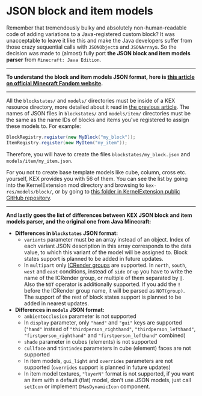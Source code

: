 # JSON block and item models

Remember that tremendously bulky and absolutely non-human-readable code of adding variations to a Java-registered custom block? It was unacceptable to leave it like this and make the Java developers suffer from those crazy sequential calls with `JSONObject`s and `JSONArray`s. So the decision was made to (almost) fully port **the JSON block and item models parser** from `Minecraft: Java Edition`.

***

**To understand the block and item models JSON format, here is [this article on official Minecraft Fandom website](https://minecraft.fandom.com/wiki/Tutorials/Models).**

***

All the `blockstates/` and `models/` directories must be inside of a KEX resource directory, more detailed about it read in [the previous article](/en/pages/guides/fulljava/kex_config.md). The names of JSON files in `blockstates/` and `models/item/` directories must be the same as the name IDs of blocks and items you've registered to assign these models to. For example:

```java
BlockRegistry.register(new MyBlock("my_block"));
ItemRegistry.register(new MyItem("my_item"));
```

Therefore, you will have to create the files `blockstates/my_block.json` and `models/item/my_item.json`.

For you not to create base template models like cube, column, cross etc. yourself, KEX provides you with 56 of them. You can see the list by going into the KernelExtension mod directory and browsing to `kex-res/models/block/`, or by going to [this folder in KernelExtension public GitHub repository](https://github.com/DMHYT/KernelExtension/tree/main/src/assets/root/kex-res/models/block).

***

**And lastly goes the list of differences between KEX JSON block and item models parser, and the original one from Java Minecraft:**

- **Differences in `blockstates` JSON format:**
    - `variants` parameter must be an array instead of an object. Index of each variant JSON description in this array corresponds to the data value, to which this variant of the model will be assigned to. Block states support is planned to be added in future updates.
    - In `multipart` only [ICRender groups](https://docs.mineprogramming.org/api/modules/ICRender.html#getGroup) are supported. In `north`, `south`, `west` and `east` conditions, instead of `side` or `up` you have to write the name of the ICRender group, or multiple of them separated by **`|`**. Also the `NOT` operator is additionally supported. If you add the **`!`** before the ICRender group name, it will be parsed as `NOT(group)`. The support of the rest of block states support is planned to be added in nearest updates.
- **Differences in `models` JSON format:**
    - `ambientocclusion` parameter is not supported
    - In `display` parameter, only `"hand"` and `"gui"` keys are supported (`"hand"` instead of `"thirdperson_righthand"`, `"thirdperson_lefthand"`, `"firstperson_righthand"` and `"firstperson_lefthand"` combined)
    - `shade` parameter in cubes (elements) is not supported
    - `cullface` and `tintindex` parameters in cube (element) faces are not supported
    - In item models, `gui_light` and `overrides` parameters are not supported (`overrides` support is planned in future updates)
    - In item model textures, `"layerN"` format is not supported, if you want an item with a default (flat) model, don't use JSON models, just call `setIcon` or implement `IHasDynamicIcon` component.